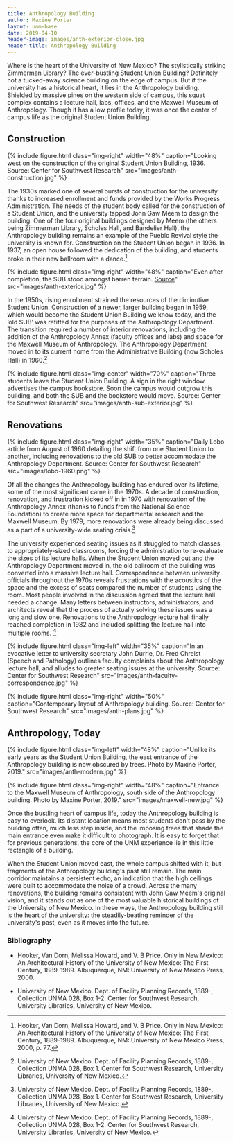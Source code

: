 ```yaml
---
title: Anthropology Building
author: Maxine Porter
layout: unm-base
date: 2019-04-10
header-image: images/anth-exterior-close.jpg
header-title: Anthropology Building
---
```


Where is the heart of the University of New Mexico? The stylistically striking Zimmerman Library? The ever-bustling Student Union Building? Definitely not a tucked-away science building on the edge of campus. But if the university has a historical heart, it lies in the Anthropology building. Shielded by massive pines on the western side of campus, this squat complex contains a lecture hall, labs, offices, and the Maxwell Museum of Anthropology. Though it has a low profile today, it was once the center of campus life as the original Student Union Building.

## Construction
{% include figure.html class="img-right" width="48%" caption="Looking west on the construction of the original Student Union Building, 1936. Source: Center for Southwest Research" src="images/anth-construction.jpg" %}

The 1930s marked one of several bursts of construction for the university thanks to increased enrollment and funds provided by the Works Progress Administration. The needs of the student body called for the construction of a Student Union, and the university tapped John Gaw Meem to design the building. One of the four original buildings designed by Meem (the others being Zimmerman Library, Scholes Hall, and Bandelier Hall), the Anthropology building remains an example of the Pueblo Revival style the university is known for. Construction on the Student Union began in 1936. In 1937, an open house followed the dedication of the building, and students broke in their new ballroom with a dance.[^hooker]

{% include figure.html class="img-right" width="48%" caption="Even after completion, the SUB stood amongst barren terrain. [Source](https://econtent.unm.edu/digital/collection/ULPhotoImag/id/75)" src="images/anth-exterior.jpg" %}

In the 1950s, rising enrollment strained the resources of the diminutive Student Union. Construction of a newer, larger building began in 1959, which would become the Student Union Building we know today, and the ‘old SUB’ was refitted for the purposes of the Anthropology Department. The transition required a number of interior renovations, including the addition of the Anthropology Annex (faculty offices and labs) and space for the Maxwell Museum of Anthropology. The Anthropology Department moved in to its current home from the Administrative Building (now Scholes Hall) in 1960.[^csw]

{% include figure.html class="img-center" width="70%" caption="Three students leave the Student Union Building. A sign in the right window advertises the campus bookstore. Soon the campus would outgrow this building, and both the SUB and the bookstore would move. Source: Center for Southwest Research" src="images/anth-sub-exterior.jpg" %}

## Renovations
{% include figure.html class="img-right" width="35%" caption="Daily Lobo article from August of 1960 detailing the shift from one Student Union to another, including renovations to the old SUB to better accommodate the Anthropology Department. Source: Center for Southwest Research" src="images/lobo-1960.png" %}

Of all the changes the Anthropology building has endured over its lifetime, some of the most significant came in the 1970s. A decade of construction, renovation, and frustration kicked off in in 1970 with renovation of the Anthropology Annex (thanks to funds from the National Science Foundation) to create more space for departmental research and the Maxwell Museum. By 1979, more renovations were already being discussed as a part of a university-wide seating crisis.[^csw-2]

The university experienced seating issues as it struggled to match classes to appropriately-sized classrooms, forcing the administration to re-evaluate the sizes of its lecture halls. When the Student Union moved out and the Anthropology Department moved in, the old ballroom of the building was converted into a massive lecture hall. Correspondence between university officials throughout the 1970s reveals frustrations with the acoustics of the space and the excess of seats compared the number of students using the room. Most people involved in the discussion agreed that the lecture hall needed a change. Many letters between instructors, administrators, and architects reveal that the process of actually solving these issues was a long and slow one. Renovations to the Anthropology lecture hall finally reached completion in 1982 and included splitting the lecture hall into multiple rooms. [^csw-3]

{% include figure.html class="img-left" width="35%" caption="In an evocative letter to university secretary John Durrie, Dr. Fred Chreist (Speech and Pathology) outlines faculty complaints about the Anthropology lecture hall, and alludes to greater seating issues at the university. Source: Center for Southwest Research" src="images/anth-faculty-correspondence.jpg" %}

{% include figure.html class="img-right" width="50%" caption="Contemporary layout of Anthropology building. Source: Center for Southwest Research" src="images/anth-plans.jpg" %}


## Anthropology, Today
{% include figure.html class="img-left" width="48%" caption="Unlike its early years as the Student Union Building, the east entrance of the Anthropology building is now obscured by trees. Photo by Maxine Porter, 2019." src="images/anth-modern.jpg" %}

{% include figure.html class="img-right" width="48%" caption="Entrance to the Maxwell Museum of Anthropology, south side of the Anthropology building. Photo by Maxine Porter, 2019." src="images/maxwell-new.jpg" %}

Once the bustling heart of campus life, today the Anthropology building is easy to overlook. Its distant location means most students don't pass by the building often, much less step inside, and the imposing trees that shade the main entrance even make it difficult to photograph. It is easy to forget that for previous generations, the core of the UNM experience lie in this little rectangle of a building.

When the Student Union moved east, the whole campus shifted with it, but fragments of the Anthropology building's past still remain. The main corridor maintains a persistent echo, an indication that the high ceilings were built to accommodate the noise of a crowd. Across the many renovations, the building remains consistent with John Gaw Meem's original vision, and it stands out as one of the most valuable historical buildings of the University of New Mexico. In these ways, the Anthropology building still is the heart of the university: the steadily-beating reminder of the university's past, even as it moves into the future.



### Bibliography
* Hooker, Van Dorn, Melissa Howard, and V. B Price. Only in New Mexico: An Architectural History of the University of New Mexico: The First Century, 1889-1989. Albuquerque, NM: University of New Mexico Press, 2000.

* University of New Mexico. Dept. of Facility Planning Records, 1889-, Collection UNMA 028, Box 1-2. Center for Southwest Research, University Libraries, University of New Mexico.

[^hooker]: Hooker, Van Dorn, Melissa Howard, and V. B Price. Only in New Mexico: An Architectural History of the University of New Mexico: The First Century, 1889-1989. Albuquerque, NM: University of New Mexico Press, 2000, p. 77.

[^csw]: University of New Mexico. Dept. of Facility Planning Records, 1889-, Collection UNMA 028, Box 1. Center for Southwest Research, University Libraries, University of New Mexico.

[^csw-2]: University of New Mexico. Dept. of Facility Planning Records, 1889-, Collection UNMA 028, Box 1. Center for Southwest Research, University Libraries, University of New Mexico.

[^csw-3]: University of New Mexico. Dept. of Facility Planning Records, 1889-, Collection UNMA 028, Box 1-2. Center for Southwest Research, University Libraries, University of New Mexico.
